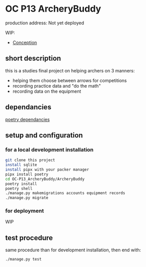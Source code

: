 # OC P13 ArcheryBuddy

production address: Not yet deployed

WIP:
* [Conception](docs/user_stories/user_stories.md)

## short description

this is a studies final project on helping archers on 3 manners:

- helping them choose between arrows for competitions
- recording practice data and "do the math"
- recording data on the equipment

## dependancies

[poetry dependancies](/pyproject.toml)

## setup and configuration 

### for a local development installation

```bash
git clone this project
install sqlite
install pipx with your packer manager
pipx install poetry
cd OC-P13_ArcheryBuddy/ArcheryBuddy
poetry install
poetry shell
./manage.py makemigrations accounts equipment records
./manage.py migrate
```

### for deployment

WIP

## test procedure

same procedure than for development installation, then end with:
```bash
./manage.py test
```
